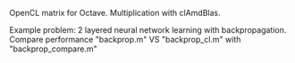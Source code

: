 OpenCL matrix for Octave. Multiplication with clAmdBlas.

Example problem: 2 layered neural network learning with backpropagation.
Compare performance "backprop.m" VS "backprop\_cl.m" with "backprop\_compare.m"
